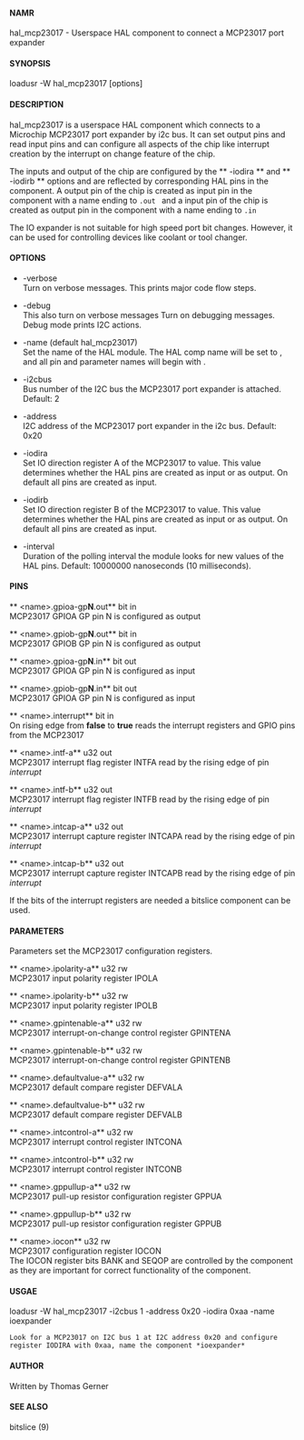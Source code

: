 #### NAMR
hal_mcp23017 - Userspace HAL component to connect a MCP23017 port expander

#### SYNOPSIS
loadusr -W hal_mcp23017 [options]

#### DESCRIPTION
hal_mcp23017 is a userspace HAL component which connects to a Microchip MCP23017 
port expander by i2c bus. It can set output pins and read input pins and can configure
all aspects of the chip like interrupt creation by the interrupt on change feature 
of the chip.

The inputs and output of the chip are configured by the ** -iodira ** and ** -iodirb **
options and are reflected by corresponding HAL pins in the component. A output pin of the 
chip is created as input pin in the component with a name ending to ```.out ``` and a input pin
of the chip is created as output pin in the component with a name ending to ```.in ```

The IO expander is not suitable for high speed port bit changes. However, it can be used for
controlling devices like coolant or tool changer.

#### OPTIONS
* -verbose  
    Turn on verbose messages. This prints major code flow steps.

* -debug  
    This also turn on verbose messages
    Turn on debugging messages. Debug mode prints I2C actions.

* -name <string> (default hal_mcp23017)  
    Set the name of the HAL module.  The HAL comp name will be set to <string>, and all pin
    and parameter names will begin with <string>.

* -i2cbus <number>  
    Bus number of the I2C bus the MCP23017 port expander is attached. Default: 2

* -address <number>  
    I2C address of the MCP23017 port expander in the i2c bus. Default: 0x20

* -iodira <value>  
    Set IO direction register A of the MCP23017 to value. This value determines whether
    the HAL pins are created as input or as output. On default all pins are created as
    input.

* -iodirb <value>  
    Set IO direction register B of the MCP23017 to value. This value determines whether
    the HAL pins are created as input or as output. On default all pins are created as
    input.

* -interval <duration in nanoseconds>  
    Duration of the polling interval the module looks for new values of the HAL pins.
    Default: 10000000 nanoseconds (10 milliseconds).

#### PINS
** \<name\>.gpioa-gp**N**.out**  bit in  
    MCP23017 GPIOA GP pin N is configured as output
    
** \<name\>.gpiob-gp**N**.out**  bit in  
    MCP23017 GPIOB GP pin N is configured as output
    
** \<name\>.gpioa-gp**N**.in**  bit out  
    MCP23017 GPIOA GP pin N is configured as input
    
** \<name\>.gpiob-gp**N**.in**  bit out  
    MCP23017 GPIOA GP pin N is configured as input

** \<name\>.interrupt**  bit in   
    On rising edge from **false** to **true** reads the interrupt registers and GPIO pins from the MCP23017

** \<name\>.intf-a** u32 out  
    MCP23017 interrupt flag register INTFA read by the rising edge of pin *interrupt*

** \<name\>.intf-b** u32 out  
    MCP23017 interrupt flag register INTFB read by the rising edge of pin *interrupt*

** \<name\>.intcap-a** u32 out  
    MCP23017 interrupt capture register INTCAPA read by the rising edge of pin *interrupt*

** \<name\>.intcap-b** u32 out  
    MCP23017 interrupt capture register INTCAPB read by the rising edge of pin *interrupt*
    
If the bits of the interrupt registers are needed a bitslice component can be used.

#### PARAMETERS
Parameters set the MCP23017 configuration registers.

** \<name\>.ipolarity-a** u32 rw  
    MCP23017 input polarity register IPOLA

** \<name\>.ipolarity-b** u32 rw  
    MCP23017 input polarity register IPOLB

** \<name\>.gpintenable-a** u32 rw  
    MCP23017 interrupt-on-change control register GPINTENA

** \<name\>.gpintenable-b** u32 rw  
    MCP23017 interrupt-on-change control register GPINTENB

** \<name\>.defaultvalue-a** u32 rw  
    MCP23017 default compare register DEFVALA

** \<name\>.defaultvalue-b** u32 rw  
    MCP23017 default compare register DEFVALB

** \<name\>.intcontrol-a** u32 rw  
    MCP23017 interrupt control register INTCONA

** \<name\>.intcontrol-b** u32 rw  
    MCP23017 interrupt control register INTCONB

** \<name\>.gppullup-a** u32 rw  
    MCP23017 pull-up resistor configuration register GPPUA

** \<name\>.gppullup-b** u32 rw  
    MCP23017 pull-up resistor configuration register GPPUB

** \<name\>.iocon** u32 rw  
    MCP23017 configuration register IOCON  
    The IOCON register bits BANK and SEQOP are controlled by the component as they are 
    important for correct functionality of the component.

#### USGAE
loadusr -W hal_mcp23017 -i2cbus 1 -address 0x20 -iodira 0xaa -name ioexpander

    Look for a MCP23017 on I2C bus 1 at I2C address 0x20 and configure register IODIRA with 0xaa, name the component *ioexpander* 

#### AUTHOR
Written by Thomas Gerner

#### SEE ALSO
bitslice (9)

